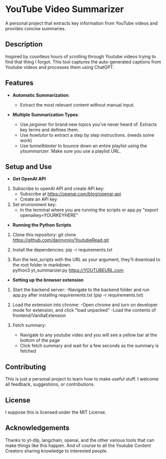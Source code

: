 # YouTube Video Summarizer

A personal project that extracts key information from YouTube videos and provides concise summaries.

## Description

Inspired by countless hours of scrolling through Youtube videos trying to find that thing I forgot.  This tool captures the auto-generated captions from Youtube videos and processes them using ChatGPT.  

## Features

- **Automatic Summarization**: 
    - Extract the most relevant content without manual input.

- **Multiple Summarization Types**:  
    - Use _jargoner_ for brand new topics you've never heard of.  Extracts key terms and defines them.  
    - Use  _howtutor_ to extract a step by step instructions.  (needs some work)
    - Use _tunnelblaster_ to bounce down an entire playlist using the _ytsummarizer_.  Make sure you use a playlist URL.

## Setup and Use

-   **Get OpenAI API**

1. Subscribe to openAI API and create API key:
    - Subscribe at https://openai.com/blog/openai-api
    - Create an API key
2. Set environment key:
    - In the terminal where you are running the scripts or app.py "export openaikey=YOURKEYHERE"

-   **Running the Python Scripts**

1. Clone this repository:
    git clone https://github.com/dannyrojo/YoutubeRead.git

2. Install the dependencies:
    pip -r requirements.txt

3. Run the test_scripts with the URL as your argument, they'll download to the root folder in markdown.  
    python3 yt_summarizer.py https://YOUTUBEURL.com

-   **Setting up the browser extension**

1. Start the backend server:
    -Navigate to the backend folder and run app.py after installing requirements.txt (pip -r requirements.txt)

2. Load the extension into chrome:
    -Open chrome and turn on developer mode for extension, and click "load unpacked"
    -Load the contents of frontend/VanillaExtension

3. Fetch summary:
    - Navigate to any youtube video and you will see a yellow bar at the bottom of the page
    - Click fetch summary and wait for a few seconds as the summary is fetched



## Contributing

This is just a personal project to learn how to make useful stuff.  I welcome all feedback, suggestions, or contributions.

## License

I suppose this is licensed under the MIT License.

## Acknowledgements

Thanks to yt-dlp, langchain, openai, and the other various tools that can make things like this happen.  And of course to all the Youtube Content Creators sharing knowledge to interested people.  